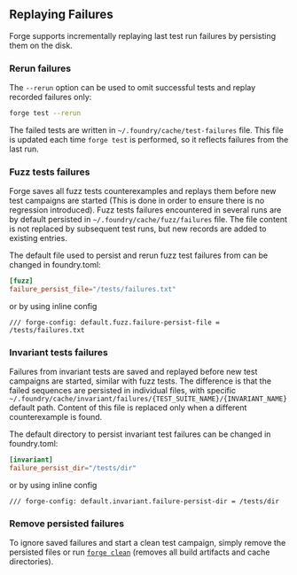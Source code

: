 ## Replaying Failures

Forge supports incrementally replaying last test run failures by persisting them on the disk.
### Rerun failures
The `--rerun` option can be used to omit successful tests and replay recorded failures only:
```bash
forge test --rerun
``` 
The failed tests are written in `~/.foundry/cache/test-failures` file. This file is updated each time `forge test` is performed, so it reflects failures from the last run.

### Fuzz tests failures
Forge saves all fuzz tests counterexamples and replays them before new test campaigns are started (This is done in order to ensure there is no regression introduced).
Fuzz tests failures encountered in several runs are by default persisted in `~/.foundry/cache/fuzz/failures` file. The file content is not replaced by subsequent test runs, but new records are added to existing entries.

The default file used to persist and rerun fuzz test failures from can be changed in foundry.toml:
```toml
[fuzz]
failure_persist_file="/tests/failures.txt"
```

or by using inline config
```Solidity
/// forge-config: default.fuzz.failure-persist-file = /tests/failures.txt
```

### Invariant tests failures
Failures from invariant tests are saved and replayed before new test campaigns are started, similar with fuzz tests. The difference is that the failed sequences are persisted in individual files, with specific `~/.foundry/cache/invariant/failures/{TEST_SUITE_NAME}/{INVARIANT_NAME}` default path. Content of this file is replaced only when a different counterexample is found.

The default directory to persist invariant test failures can be changed in foundry.toml:
```toml
[invariant]
failure_persist_dir="/tests/dir"
```

or by using inline config
```Solidity
/// forge-config: default.invariant.failure-persist-dir = /tests/dir
```

### Remove persisted failures
To ignore saved failures and start a clean test campaign, simply remove the persisted files or run [`forge clean`](../reference/forge/forge-clean.md) (removes all build artifacts and cache directories).

